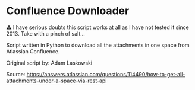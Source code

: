 # Confluence Downloader

:warning: I have serious doubts this script works at all as I have not tested it since 2013. Take with a pinch of salt...

Script written in Python to download all the attachments in one space from Atlassian Confluence.

Original script by: Adam Laskowski

Source: https://answers.atlassian.com/questions/114490/how-to-get-all-attachments-under-a-space-via-rest-api
